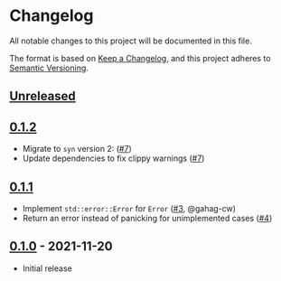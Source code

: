 # Changelog
All notable changes to this project will be documented in this file.

The format is based on [Keep a Changelog](https://keepachangelog.com/en/1.0.0/),
and this project adheres to [Semantic Versioning](https://semver.org/spec/v2.0.0.html).

## [Unreleased]

## [0.1.2]

- Migrate to `syn` version 2: ([#7][])
- Update dependencies to fix clippy warnings ([#7][])

[#7]: https://github.com/nickray/flexiber/pull/7

## [0.1.1]

- Implement `std::error::Error` for `Error` ([#3][], @gahag-cw)
- Return an error instead of panicking for unimplemented cases ([#4][])

[#3]: https://github.com/nickray/flexiber/pull/3
[#4]: https://github.com/nickray/flexiber/pull/4

## [0.1.0] - 2021-11-20

- Initial release


[Unreleased]: https://github.com/nickray/flexiber/compare/0.1.2...HEAD
[0.1.2]: https://github.com/nickray/flexiber/compare/0.1.1...0.1.2
[0.1.1]: https://github.com/nickray/flexiber/compare/0.1.0...0.1.1
[0.1.0]: https://github.com/nickray/flexiber/releases/tag/0.1.0
